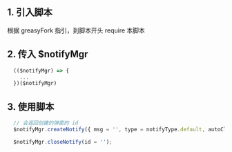 
## 1. 引入脚本

根据 greasyFork 指引，到脚本开头 require 本脚本

## 2. 传入 $notifyMgr

```js
  (($notifyMgr) => {
    ...
  })($notifyMgr)
```

## 3. 使用脚本

```js
  // 会返回创建的弹窗的 id
  $notifyMgr.createNotify({ msg = '', type = notifyType.default, autoClose = true });

  $notifyMgr.closeNotify(id = '');
```
